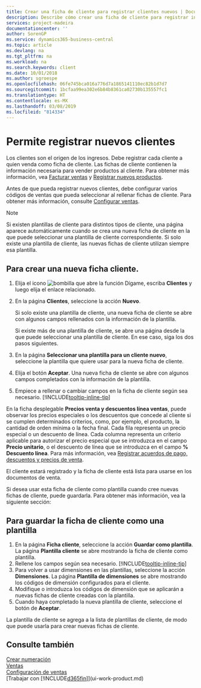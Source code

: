 ```yaml
---
title: Crear una ficha de cliente para registrar clientes nuevos | Documentos de Microsoft
description: Describe cómo crear una ficha de cliente para registrar información acerca de cada cliente nuevo o existente a los que venda productos.
services: project-madeira
documentationcenter: ''
author: SorenGP
ms.service: dynamics365-business-central
ms.topic: article
ms.devlang: na
ms.tgt_pltfrm: na
ms.workload: na
ms.search.keywords: client
ms.date: 10/01/2018
ms.author: sgroespe
ms.openlocfilehash: 06fe745bca016a776d7a1865141110ec82b1d7d7
ms.sourcegitcommit: 1bcfaa99ea302e6b84b8361ca02730b135557fc1
ms.translationtype: HT
ms.contentlocale: es-MX
ms.lasthandoff: 03/08/2019
ms.locfileid: "814334"
---
```

# <a name="register-new-customers"></a>Permite registrar nuevos clientes
Los clientes son el origen de los ingresos. Debe registrar cada cliente a quien venda como ficha de cliente. Las fichas de cliente contienen la información necesaria para vender productos al cliente. Para obtener más información, vea [Facturar ventas](sales-how-invoice-sales.md) y [Registrar nuevos productos](inventory-how-register-new-items.md).  

Antes de que pueda registrar nuevos clientes, debe configurar varios códigos de ventas que pueda seleccionar al rellenar fichas de cliente. Para obtener más información, consulte [Configurar ventas](sales-setup-sales.md).

> [!NOTE]  
>   Si existen plantillas de cliente para distintos tipos de cliente, una página aparece automáticamente cuando se crea una nueva ficha de cliente en la que puede seleccionar una plantilla de cliente correspondiente. Si solo existe una plantilla de cliente, las nuevas fichas de cliente utilizan siempre esa plantilla.

## <a name="to-create-a-new-customer-card"></a>Para crear una nueva ficha cliente.
1. Elija el icono ![bombilla que abre la función Dígame](media/ui-search/search_small.png "Dígame que desea hacer"), escriba **Clientes** y luego elija el enlace relacionado.  
2. En la página **Clientes**, seleccione la acción **Nuevo**.

    Si solo existe una plantilla de cliente, una nueva ficha de cliente se abre con algunos campos rellenados con la información de la plantilla.

    Si existe más de una plantilla de cliente, se abre una página desde la que puede seleccionar una plantilla de cliente. En ese caso, siga los dos pasos siguientes.
3. En la página **Seleccionar una plantilla para un cliente nuevo**, seleccione la plantilla que quiere usar para la nueva ficha de cliente.
4. Elija el botón **Aceptar**. Una nueva ficha de cliente se abre con algunos campos completados con la información de la plantilla.  
5. Empiece a rellenar o cambiar campos en la ficha de cliente según sea necesario. [!INCLUDE[tooltip-inline-tip](includes/tooltip-inline-tip_md.md)]

En la ficha desplegable **Precios venta y descuentos línea ventas**, puede observar los precios especiales o los descuentos que concede al cliente si se cumplen determinados criterios, como, por ejemplo, el producto, la cantidad de orden mínima o la fecha final. Cada fila representa un precio especial o un descuento de línea. Cada columna representa un criterio aplicable para autorizar el precio especial que se introduzca en el campo **Precio unitario**, o el descuento de línea que se introduzca en el campo **% Descuento línea**. Para más información, vea [Registrar acuerdos de pago, descuentos y precios de venta](sales-how-record-sales-price-discount-payment-agreements.md).

El cliente estará registrado y la ficha de cliente está lista para usarse en los documentos de venta.

Si desea usar esta ficha de cliente como plantilla cuando cree nuevas fichas de cliente, puede guardarla. Para obtener más información, vea la siguiente sección:

## <a name="to-save-the-customer-card-as-a-template"></a>Para guardar la ficha de cliente como una plantilla
1. En la página **Ficha cliente**, seleccione la acción **Guardar como plantilla**. La página **Plantilla cliente** se abre mostrando la ficha de cliente como plantilla.
2. Rellene los campos según sea necesario. [!INCLUDE[tooltip-inline-tip](includes/tooltip-inline-tip_md.md)]
3. Para volver a usar dimensiones en las plantillas, seleccione la acción **Dimensiones**. La página **Plantilla de dimensiones** se abre mostrando los códigos de dimensión configurados para el cliente.
4. Modifique o introduzca los códigos de dimensión que se aplicarán a nuevas fichas de cliente creadas con la plantilla.  
5. Cuando haya completado la nueva plantilla de cliente, seleccione el botón de **Aceptar**.

La plantilla de cliente se agrega a la lista de plantillas de cliente, de modo que puede usarla para crear nuevas fichas de cliente.

## <a name="see-also"></a>Consulte también
[Crear numeración](ui-create-number-series.md)  
[Ventas](sales-manage-sales.md)    
[Configuración de ventas](sales-setup-sales.md)    
[Trabajar con [!INCLUDE[d365fin](includes/d365fin_md.md)]](ui-work-product.md)
